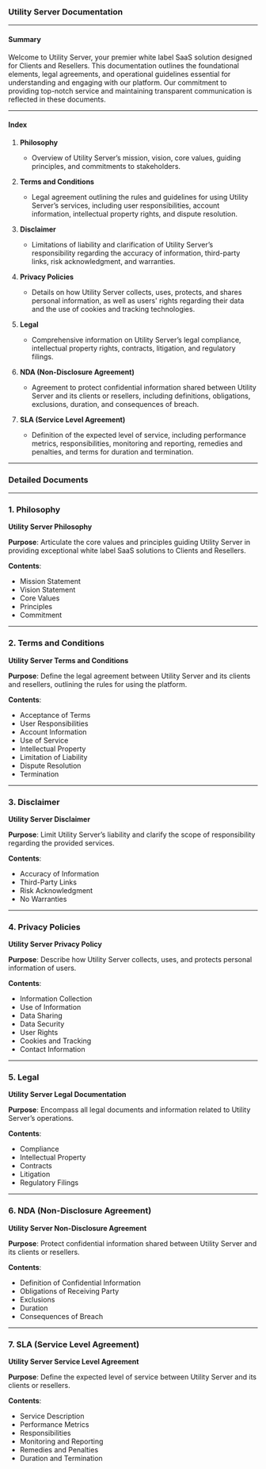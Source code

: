 ### Utility Server Documentation

---

#### Summary

Welcome to Utility Server, your premier white label SaaS solution designed for Clients and Resellers. This documentation outlines the foundational elements, legal agreements, and operational guidelines essential for understanding and engaging with our platform. Our commitment to providing top-notch service and maintaining transparent communication is reflected in these documents.

---

#### Index

1. **Philosophy**
   - Overview of Utility Server’s mission, vision, core values, guiding principles, and commitments to stakeholders.

2. **Terms and Conditions**
   - Legal agreement outlining the rules and guidelines for using Utility Server’s services, including user responsibilities, account information, intellectual property rights, and dispute resolution.

3. **Disclaimer**
   - Limitations of liability and clarification of Utility Server’s responsibility regarding the accuracy of information, third-party links, risk acknowledgment, and warranties.

4. **Privacy Policies**
   - Details on how Utility Server collects, uses, protects, and shares personal information, as well as users' rights regarding their data and the use of cookies and tracking technologies.

5. **Legal**
   - Comprehensive information on Utility Server’s legal compliance, intellectual property rights, contracts, litigation, and regulatory filings.

6. **NDA (Non-Disclosure Agreement)**
   - Agreement to protect confidential information shared between Utility Server and its clients or resellers, including definitions, obligations, exclusions, duration, and consequences of breach.

7. **SLA (Service Level Agreement)**
   - Definition of the expected level of service, including performance metrics, responsibilities, monitoring and reporting, remedies and penalties, and terms for duration and termination.

---

### Detailed Documents

---

### 1. Philosophy

**Utility Server Philosophy**

**Purpose**: Articulate the core values and principles guiding Utility Server in providing exceptional white label SaaS solutions to Clients and Resellers.

**Contents**:
- Mission Statement
- Vision Statement
- Core Values
- Principles
- Commitment

---

### 2. Terms and Conditions

**Utility Server Terms and Conditions**

**Purpose**: Define the legal agreement between Utility Server and its clients and resellers, outlining the rules for using the platform.

**Contents**:
- Acceptance of Terms
- User Responsibilities
- Account Information
- Use of Service
- Intellectual Property
- Limitation of Liability
- Dispute Resolution
- Termination

---

### 3. Disclaimer

**Utility Server Disclaimer**

**Purpose**: Limit Utility Server’s liability and clarify the scope of responsibility regarding the provided services.

**Contents**:
- Accuracy of Information
- Third-Party Links
- Risk Acknowledgment
- No Warranties

---

### 4. Privacy Policies

**Utility Server Privacy Policy**

**Purpose**: Describe how Utility Server collects, uses, and protects personal information of users.

**Contents**:
- Information Collection
- Use of Information
- Data Sharing
- Data Security
- User Rights
- Cookies and Tracking
- Contact Information

---

### 5. Legal

**Utility Server Legal Documentation**

**Purpose**: Encompass all legal documents and information related to Utility Server’s operations.

**Contents**:
- Compliance
- Intellectual Property
- Contracts
- Litigation
- Regulatory Filings

---

### 6. NDA (Non-Disclosure Agreement)

**Utility Server Non-Disclosure Agreement**

**Purpose**: Protect confidential information shared between Utility Server and its clients or resellers.

**Contents**:
- Definition of Confidential Information
- Obligations of Receiving Party
- Exclusions
- Duration
- Consequences of Breach

---

### 7. SLA (Service Level Agreement)

**Utility Server Service Level Agreement**

**Purpose**: Define the expected level of service between Utility Server and its clients or resellers.

**Contents**:
- Service Description
- Performance Metrics
- Responsibilities
- Monitoring and Reporting
- Remedies and Penalties
- Duration and Termination
